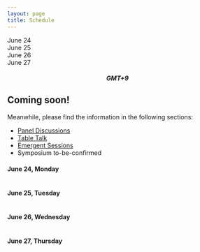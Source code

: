 ```yaml
---
layout: page
title: Schedule
---
```



<script>
const ALL_DAYS = ["07-23", "07-24", "07-25", "07-26"];

function setupActiveDayTab(activeDay) {
    /* First, remove the "active" classname for all tabs */
    ALL_DAYS.forEach(day => {
        let divDay = document.getElementById(`day-${day}`);
        divDay.className = divDay.className.replace("active", "");
    });
    
    /* Then add it to the appropriate day */
    let divDay = document.getElementById(`day-${activeDay}`);
    divDay.className = `${divDay.className} active`;
}

function setupActiveDaySchedule(activeDay) {
    /* First, hide all the schedule blocks */
    ALL_DAYS.forEach(day => {
        let divDay = document.getElementById(`schedule-${day}`);
        divDay.className = divDay.className.replace("active", "");
    });
    
    /* Then display:block to show the appropriate one */
    let divDay = document.getElementById(`schedule-${activeDay}`);
    divDay.className = `${divDay.className} active`;
}

function showScheduleForDay(day) {
    setupActiveDayTab(day);
    setupActiveDaySchedule(day);
}
</script>

<div class="schedule-days">
  <div id="day-06-24" class="schedule-day active" onclick="showScheduleForDay('06-24')">June 24</div>
  <div id="day-06-25" class="schedule-day" onclick="showScheduleForDay('06-25')">June 25</div>
  <div id="day-06-26" class="schedule-day" onclick="showScheduleForDay('06-26')">June 26</div>
  <div id="day-06-27" class="schedule-day" onclick="showScheduleForDay('06-27')">June 27</div>
</div>

<h5 style="text-align: center;">
GMT+9
</h5>

## Coming soon!
Meanwhile, please find the information in the following sections:
* [Panel Discussions](/panel.md)
* [Table Talk](/tabletalk.md)
* [Emergent Sessions](/emergent.md)
* Symposium to-be-confirmed

<div id="schedule-06-24" class="schedule-block">
    <h4>June 24, Monday</h4>
    <div class="schedule-content">
        <table class="osr-schedule">
            <!-- <tr>
                <td>GMT+9</td>
                <td>OPEN SCIENCE ROOM</td>
            </tr>
            <tr>
                <td>8:00-9:00</td>
                <td>
                    <div><a href="https://ohbm.github.io/osr2023/panel/" target="_blank">Panel:</a> Telehealth as a tool for open data research and sharing</div>
                    <div><a href="https://www.crowdcast.io/e/panel-1-telehealth" target="_blank">Join on Crowdcast</a></div>
                </td>
            </tr>
            <tr>
                <td>10:30-11:30</td>
                <td>
                    <div><a href="https://ohbm.github.io/osr2023/emergent/" target="_blank">Emergent Session:</a> BIDS Townhall</div>
                    <div><a href="https://www.crowdcast.io/e/osr-2023-emergent-1" target="_blank">Join on Crowdcast</a></div>
                </td>
            </tr>
            <tr>
                <td>11:30-12:15</td>
                <td>
                    <div><a href="https://ohbm.github.io/osr2023/tabletalk/" target="_blank">Table Topic Discussion:</a> Telehealth as a tool for open data research and sharing in neurosciences</div>
                    <div><a href="https://www.crowdcast.io/e/osr-table-telehealth" target="_blank">Join on Crowdcast</a></div>
                </td>
            </tr>
            <tr>
                <td>14:15-15:30</td>
                <td>
                    <div><a href="https://ohbm.github.io/osr2023/panel/" target="_blank">Panel:</a> Evolution of Open Publishing (To do or not to do? Lessons learnt!)</div>
                    <div><a href="https://www.crowdcast.io/e/panel-2-evolution-of" target="_blank">Join on Crowdcast</a></div>
                </td>
            </tr>
            <tr>
                <td>16:45-17:30</td>
                <td>
                    <div><a href="https://ohbm.github.io/osr2023/tabletalk/" target="_blank">Table Topic Discussion:</a> Evolution of Open Publishing</div>
                    <div><a href="https://www.crowdcast.io/e/osr-table-evolution-of" target="_blank">Join on Crowdcast</a></div>
                </td>
            </tr> -->
        </table>
    </div>
</div>

<div id="schedule-06-25" class="schedule-block">
    <h4>June 25, Tuesday</h4>
    <div class="schedule-content">
        <table class="osr-schedule">
            <!-- <tr>
                <td>GMT+9</td>
                <td>OPEN SCIENCE ROOM</td>
            </tr>
            <tr>
                <td>8:00-9:00</td>
                <td>
                    <div><a href="https://ohbm.github.io/osr2023/panel/" target="_blank">Panel:</a> Standardization of Code (tips)</div>
                    <div><a href="https://www.crowdcast.io/e/panel-3-standardization" target="_blank">Join on Crowdcast</a></div>
                </td>
            </tr>
            <tr>
                <td>10:30-11:30</td>
                <td>
                    <div><a href="https://ohbm.github.io/osr2023/emergent/" target="_blank">Emergent Session:</a> Developing a community-driven standard file format for brain tractography</div>
                    <div><a href="https://www.crowdcast.io/e/osr-2023-emergent-2" target="_blank">Join on Crowdcast</a></div>
                </td>
            </tr>
            <tr>
                <td>12:15-13:00</td>
                <td>
                    <div><a href="https://ohbm.github.io/osr2023/tabletalk/" target="_blank">Table Topic Discussion:</a> Standardization of Code</div>
                    <div><a href="https://www.crowdcast.io/e/osr-table-standardization" target="_blank">Join on Crowdcast</a></div>
                </td>
            </tr>
            <tr>
                <td>14:45-15:45</td>
                <td>
                    <div><a href="https://ohbm.github.io/osr2023/emergent/" target="_blank">Emergent Session:</a> Discuss ideas for longitudinal simulated datasets for interplay of brain, behavior, and cognition</div>
                    <div><a href="https://www.crowdcast.io/e/osr-2023-emergent-3" target="_blank">Join on Crowdcast</a></div>
                </td>
            </tr> -->
        </table>
    </div>
</div>

<div id="schedule-07-26" class="schedule-block">
    <h4>June 26, Wednesday</h4>
    <div class="schedule-content">
        <table class="osr-schedule">
            <!-- <tr>
                <td>GMT+9</td>
                <td>OPEN SCIENCE ROOM</td>
            </tr>
            <tr>
                <td>8:00-9:00</td>
                <td>
                    <div><a href="https://ohbm.github.io/osr2023/emergent/" target="_blank">Emergent Session:</a> Enabling federated analysis on large datasets with COINSTAC Vaults</div>
                    <div><a href="https://www.crowdcast.io/e/osr-2023-emergent-4" target="_blank">Join on Crowdcast</a></div>
                </td>
            </tr>
            <tr>
                <td>8:00-9:15</td>
                <td>
                    <div>Morning Symposia: Open Science - sustainability through success stories</div>
                </td>
            </tr>
            <tr>
                <td>10:30-11:30</td>
                <td>
                    <div><a href="https://ohbm.github.io/osr2023/panel/" target="_blank">Panel:</a> Open Data Governance and Infrastructure</div>
                    <div><a href="https://www.crowdcast.io/e/panel-4-data-governance" target="_blank">Join on Crowdcast</a></div>
                </td>
            </tr>
            <tr>
                <td>11:45-12:45</td>
                <td>
                    <div><a href="https://ohbm.github.io/osr2023/tabletalk/" target="_blank">Table Topic Discussion:</a> Open Data Governance and Infrastructure - Sharable Resources in Neuroimaging</div>
                    <div><a href="https://www.crowdcast.io/e/osr-table-data-governance" target="_blank">Join on Crowdcast</a></div>
                </td>
            </tr>
            <tr>
                <td>14:00-14:30</td>
                <td>
                    <div>Off Schedule Session: Mathworks</div>
                    <div><a href="https://www.crowdcast.io/c/osr-mathworks" target="_blank">Join on Crowdcast</a></div>
                </td>
            </tr>           
            <tr>
                <td>14:45-16:15</td>
                <td>
                    <div><a href="https://ohbm.github.io/osr2023/emergent/" target="_blank">Emergent Session:</a> Physiopy open meeting: physiology community practices + Challenges for small collaborative software projects</div>
                    <div><a href="https://www.crowdcast.io/e/osr-2023-emergent-5" target="_blank">Join on Crowdcast</a></div>
                </td>
            </tr> -->
        </table>
    </div>
</div>
<div id="schedule-06-27" class="schedule-block">
    <h4>June 27, Thursday</h4>
    <div class="schedule-content">   
        <table class="osr-schedule">
            <!-- <tr>
                <td>GMT+9</td>
                <td>OPEN SCIENCE ROOM</td>
            </tr>
            <tr>
                <td>10:30-11:30</td>
                <td>
                    <div><a href="https://ohbm.github.io/osr2023/panel/" target="_blank">Panel:</a> Large open data repositories: sustainability and global implications of reuse</div>
                    <div><a href="https://www.crowdcast.io/e/panel-5-data-reuse" target="_blank">Join on Crowdcast</a></div>
                </td>
            </tr>
            <tr>
                <td>11:45-12:45</td>
                <td>
                    <div><a href="https://ohbm.github.io/osr2023/tabletalk/" target="_blank">Table Topic Discussion:</a> Large open data repositories: sustainability and global implications of reuse</div>
                    <div><a href="https://www.crowdcast.io/e/osr-table-data-reuse" target="_blank">Join on Crowdcast</a></div>
                </td>
            </tr> -->
        </table>
    </div>
</div>

<div class="schedule-leave-space-before-footer">
</div>

<script>!function(d,s,id){var js,fjs=d.getElementsByTagName(s)[0];if(!d.getElementById(id)){js=d.createElement(s);js.id=id;js.src='https://plugins.eventable.com/eventable.js';fjs.parentNode.insertBefore(js,fjs);}}(document,'script', 'eventable-script');</script>

